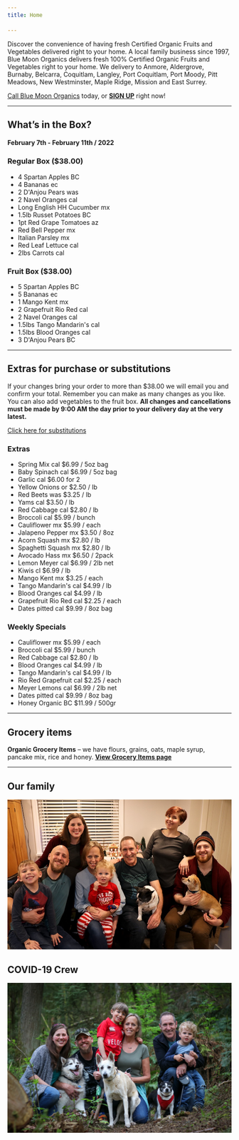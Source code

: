 ```yaml
---
title: Home

---
```

Discover the convenience of having fresh Certified Organic Fruits and Vegetables delivered right to your home. A local family business since 1997, Blue Moon Organics delivers fresh 100% Certified Organic Fruits and Vegetables right to your home. We delivery to Anmore, Aldergrove, Burnaby, Belcarra, Coquitlam, Langley, Port Coquitlam, Port Moody, Pitt Meadows, New Westminster, Maple Ridge, Mission and East Surrey.

[Call Blue Moon Organics](/contact) today, or [**SIGN UP**](/sign-up) right now!

***

## What’s in the Box?

#### **February 7th - February 11th / 2022**

### Regular Box ($38.00)

* 4 Spartan Apples  BC
* 4 Bananas  ec
* 2 D'Anjou Pears  was
* 2 Navel Oranges  cal
* Long English HH Cucumber  mx
* 1.5lb Russet Potatoes  BC
* 1pt  Red Grape Tomatoes  az
* Red Bell Pepper  mx
* Italian Parsley  mx
* Red Leaf Lettuce  cal
* 2lbs Carrots  cal

### Fruit Box ($38.00)

* 5 Spartan Apples  BC
* 5 Bananas  ec
* 1 Mango Kent  mx
* 2 Grapefruit Rio Red  cal
* 2 Navel Oranges  cal
* 1.5lbs Tango Mandarin's  cal
* 1.5lbs Blood Oranges  cal
* 3 D'Anjou Pears  BC

***

## Extras for purchase or substitutions

If your changes bring your order to more than $38.00 we will email you and confirm your total. Remember you can make as many changes as you like. You can also add vegetables to the fruit box. **All changes and cancellations must be made by 9:00 AM the day prior to your delivery day at the very latest.**

[Click here for substitutions](/substitutions "Click here for substitutions")

### Extras

* Spring Mix  cal   $6.99 / 5oz bag
* Baby Spinach cal   $6.99 / 5oz bag
* Garlic  cal   $6.00 for 2
* Yellow Onions  or   $2.50 / lb
* Red Beets  was  $3.25 / lb
* Yams  cal   $3.50 / lb
* Red Cabbage  cal  $2.80 / lb
* Broccoli  cal   $5.99 / bunch
* Cauliflower  mx  $5.99 / each
* Jalapeno Pepper  mx  $3.50 / 8oz
* Acorn Squash  mx  $2.80 / lb
* Spaghetti Squash  mx  $2.80 / lb
* Avocado Hass mx  $6.50 / 2pack
* Lemon Meyer  cal   $6.99 / 2lb net
* Kiwis  cl   $6.99 / lb
* Mango Kent  mx   $3.25 / each
* Tango Mandarin's   cal $4.99 / lb
* Blood Oranges  cal  $4.99 / lb
* Grapefruit Rio Red  cal  $2.25 / each
* Dates pitted  cal  $9.99 / 8oz bag

### Weekly Specials

* Cauliflower  mx   $5.99 / each
* Broccoli  cal  $5.99 / bunch
* Red Cabbage  cal   $2.80 / lb
* Blood Oranges  cal   $4.99 / lb
* Tango Mandarin's  cal  $4.99 / lb
* Rio Red Grapefruit  cal   $2.25 / each
* Meyer Lemons  cal  $6.99 / 2lb net
* Dates pitted  cal  $9.99 / 8oz bag
* Honey Organic  BC   $11.99 / 500gr

***

## Grocery items

**Organic Grocery Items** – we have flours, grains, oats, maple syrup, pancake mix, rice and honey. [**View Grocery Items page**](/groceries)

***

## Our family

![Our family.](./uploads/IMG_1376-copy.jpg "Our family")

## COVID-19 Crew

![COVID-19 crew.](./uploads/covid.jpg "COVID-19 crew")
